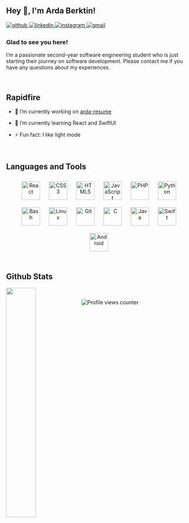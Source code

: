 ## Hey 👋, I'm Arda Berktin!  
  

<a href="https://github.com/ardaberktin" target="_blank">
<img src=https://img.shields.io/badge/github-%2324292e.svg?&style=for-the-badge&logo=github&logoColor=white alt=github style="margin-bottom: 5px;" />
</a>
<a href="https://linkedin.com/in/arda-berktin-861852253" target="_blank">
<img src=https://img.shields.io/badge/linkedin-%23000000.svg?&style=for-the-badge&logo=linkedin&logoColor=white alt=linkedin style="margin-bottom: 5px;" />
</a>
<a href="https://instagram.com/ardaberktin" target="_blank">
<img src=https://img.shields.io/badge/instagram-%23000000.svg?&style=for-the-badge&logo=instagram&logoColor=white alt=instagram style="margin-bottom: 5px;" />
</a>  

<a href="mailto:arberktin@gmail.com" target="_blank">
<img src=https://img.shields.io/badge/Gmail-%23000000.svg?&style=for-the-badge&logo=gmail&logoColor=white alt=gmail style="margin-bottom: 5px;" />
</a>  
  



### Glad to see you here!  
I’m a passionate second-year software engineering student who is just starting their journey on software development. Please contact me if you have any questions about my experiences.
  

<br/>  


## Rapidfire  
<div align="left"> 

- 🔭 I’m currently working on [arda-resume](https://github.com/ardaberktin/arda-resume)  
  

- 📖 I’m currently learning React and SwiftUI  
  

- ⚡ Fun fact: I like light mode  


</div> 

<br/>  


## Languages and Tools  
<div align="center">  
<a href="https://reactjs.org/" target="_blank"><img style="margin: 10px" src="https://profilinator.rishav.dev/skills-assets/react-original-wordmark.svg" alt="React" height="50" /></a>  
<a href="https://www.w3schools.com/css/" target="_blank"><img style="margin: 10px" src="https://profilinator.rishav.dev/skills-assets/css3-original-wordmark.svg" alt="CSS3" height="50" /></a>  
<a href="https://en.wikipedia.org/wiki/HTML5" target="_blank"><img style="margin: 10px" src="https://profilinator.rishav.dev/skills-assets/html5-original-wordmark.svg" alt="HTML5" height="50" /></a>  
<a href="https://www.javascript.com/" target="_blank"><img style="margin: 10px" src="https://profilinator.rishav.dev/skills-assets/javascript-original.svg" alt="JavaScript" height="50" /></a>  
<a href="https://www.php.net/" target="_blank"><img style="margin: 10px" src="https://profilinator.rishav.dev/skills-assets/php-original.svg" alt="PHP" height="50" /></a>  
<a href="https://www.python.org/" target="_blank"><img style="margin: 10px" src="https://profilinator.rishav.dev/skills-assets/python-original.svg" alt="Python" height="50" /></a>  
<a href="https://www.gnu.org/software/bash/" target="_blank"><img style="margin: 10px" src="https://profilinator.rishav.dev/skills-assets/gnu_bash-icon.svg" alt="Bash" height="50" /></a>  
<a href="https://www.linux.org/" target="_blank"><img style="margin: 10px" src="https://profilinator.rishav.dev/skills-assets/linux-original.svg" alt="Linux" height="50" /></a>  
<a href="https://github.com/" target="_blank"><img style="margin: 10px" src="https://profilinator.rishav.dev/skills-assets/git-scm-icon.svg" alt="Git" height="50" /></a>  
<a href="https://www.cprogramming.com/" target="_blank"><img style="margin: 10px" src="https://profilinator.rishav.dev/skills-assets/c-original.svg" alt="C" height="50" /></a>  
<a href="https://www.java.com/" target="_blank"><img style="margin: 10px" src="https://profilinator.rishav.dev/skills-assets/java-original-wordmark.svg" alt="Java" height="50" /></a>  
<a href="https://developer.apple.com/swift/" target="_blank"><img style="margin: 10px" src="https://profilinator.rishav.dev/skills-assets/swift-original-wordmark.svg" alt="Swift" height="50" /></a>  
<a href="https://www.android.com/intl/en_in/" target="_blank"><img style="margin: 10px" src="https://profilinator.rishav.dev/skills-assets/android-original-wordmark.svg" alt="Android" height="50" /></a>  
</div>  

<br/>  


## Github Stats  
<!--<table><tr><td valign="top" width="50%">

<img src="https://github-readme-stats.vercel.app/api?username=ardaberktin&show_icons=true&count_private=true&hide_border=true" align="left" style="width: 100%" /> 

</td><td valign="top" width="50%">

<img src="https://github-readme-stats.vercel.app/api/top-langs/?username=ardaberktin&hide_border=true&layout=compact" align="left" style="width: 100%" />

</td></tr></table>  

<br/>-->  


<div>
<img src="https://github-readme-stats.vercel.app/api/top-langs/?username=ardaberktin&hide_border=true&layout=compact" align="left" style="width: 40%" />
</div>


<br />


![Profile views counter](https://komarev.com/ghpvc/?username=ardaberktin&&style=flat-square)


<br />

<!-- <div align="center">Generated using <a href="https://profilinator.rishav.dev/" target="_blank">Github Profilinator</a></div> -->

